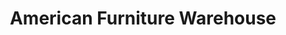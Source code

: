 ---
title: "American Furniture Warehouse"
url: /pueblo/american-furniture-warehouse/
shop: furniture
---